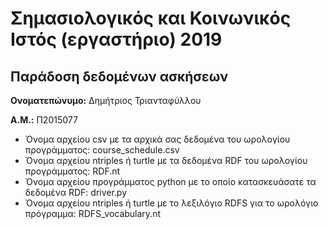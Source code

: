 # Σημασιολογικός και Κοινωνικός Ιστός (εργαστήριο) 2019
## Παράδοση δεδομένων ασκήσεων

**Ονοματεπώνυμο:** Δημήτριος Τριανταφύλλου

**Α.Μ.:** Π2015077

* Όνομα αρχείου csv με τα αρχικά σας δεδομένα του ωρολογίου προγράμματος: course_schedule.csv
* Όνομα αρχείου ntriples ή turtle με τα δεδομένα RDF του ωρολογίου προγράμματος: RDF.nt
* Όνομα αρχείου προγράμματος python με το οποίο κατασκευάσατε τα δεδομένα RDF: driver.py
* Όνομα αρχείου ntriples ή turtle με το λεξιλόγιο RDFS για το ωρολόγιο πρόγραμμα: RDFS_vocabulary.nt


